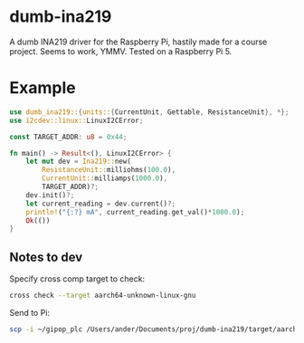 # dumb-ina219
A dumb INA219 driver for the Raspberry Pi, hastily made for a course project. Seems to work, YMMV. Tested on a Raspberry Pi 5.

# Example

```rust
use dumb_ina219::{units::{CurrentUnit, Gettable, ResistanceUnit}, *};
use i2cdev::linux::LinuxI2CError;

const TARGET_ADDR: u8 = 0x44;

fn main() -> Result<(), LinuxI2CError> {
    let mut dev = Ina219::new(
        ResistanceUnit::milliohms(100.0),
        CurrentUnit::milliamps(1000.0),
        TARGET_ADDR)?;
    dev.init()?;
    let current_reading = dev.current()?;
    println!("{:?} mA", current_reading.get_val()*1000.0);
    Ok(())
}

```

## Notes to dev
Specify cross comp target to check:
```bash
cross check --target aarch64-unknown-linux-gnu
```

Send to Pi:
```bash
scp -i ~/gipop_plc /Users/ander/Documents/proj/dumb-ina219/target/aarch64-unknown-linux-gnu/release/examples/ina219_xmpl pi@172.30.40.32:/home/pi/palanuk/anc/
```
